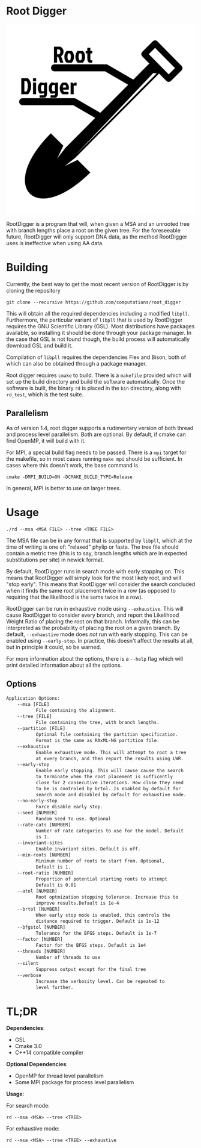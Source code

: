 # Root Digger

![](./images/logo.png)

RootDigger is a program that will, when given a MSA and an unrooted tree with
branch lengths place a root on the given tree. For the foreseeable future,
RootDigger will only support DNA data, as the method RootDigger uses is
ineffective when using AA data.

# Building

Currently, the best way to get the most recent version of RootDigger is by
cloning the repository

    git clone --recursive https://github.com/computations/root_digger

This will obtain all the required dependencies including a modified `libpll`.
Furthermore, the particular variant of `libpll` that is used by RootDigger
requires the GNU Scientific Library (GSL). Most distributions have packages
available, so installing it should be done through your package manager. In the
case that GSL is not found though, the build process will automatically download
GSL and build it.

Compilation of `libpll` requires the dependencies Flex and Bison, both of which
can also be obtained through a package manager.

Root digger requires `cmake` to build. There is a `makefile` provided which will
set up the build directory and build the software automatically. Once the
software is built, the binary `rd` is placed in the `bin` directory, along with
`rd_test`, which is the test suite.

## Parallelism

As of version 1.4, root digger supports a rudimentary version of both thread and
process level parallelism. Both are optional. By default, if cmake can find
OpenMP, it will build with it. 

For MPI, a special build flag needs to be passed. There is a `mpi` target for
the makefile, so  in most cases running `make mpi` should be sufficient. In
cases where this doesn't work, the base command is

    cmake -DMPI_BUILD=ON -DCMAKE_BUILD_TYPE=Release

In general, MPI is better to use on larger trees.

# Usage

    ./rd --msa <MSA FILE> --tree <TREE FILE>

The MSA file can be in any format that is supported by `libpll`, which at the
time of writing is one of: "relaxed" phylip or fasta. The tree file should
contain a metric tree (this is to say, branch lengths which are in expected
substitutions per site) in newick format.

By default, RootDigger runs in search mode with early stopping on. This means
that RootDigger will simply look for the most likely root, and will "stop
early". This means that RootDigger will consider the search concluded when it
finds the same root placement twice in a row (as opposed to requiring that the
likelihood is the same twice in a row).

RootDigger can be run in exhaustive mode using `--exhaustive`. This will cause
RootDigger to consider every branch, and report the Likelihood Weight Ratio of
placing the root on that branch. Informally, this can be interpreted as the
probability of placing the root on a given branch. By default, `--exhaustive`
mode does _not_ run with early stopping. This can be enabled using
`--early-stop`. In practice, this doesn't affect the results at all, but in
principle it could, so be warned.

For more information about the options, there is a `--help` flag which will
print detailed information about all the options.

## Options

```
Application Options:
    --msa [FILE]
           File containing the alignment.
    --tree [FILE]
           File containing the tree, with branch lengths.
    --partition [FILE]
           Optional file containing the partition specification.
           Format is the same as RAxML-NG partition file.
    --exhaustive
           Enable exhaustive mode. This will attempt to root a tree
           at every branch, and then report the results using LWR.
    --early-stop
           Enable early stopping. This will cause cause the search
           to terminate when the root placement is sufficently
           close for 2 consecutive iterations. How close they need
           to be is controled by brtol. Is enabled by default for
           search mode and disabled by default for exhaustive mode.
    --no-early-stop
           Force disable early stop.
    --seed [NUMBER]
           Random seed to use. Optional
    --rate-cats [NUMBER]
           Number of rate categories to use for the model. Default
           is 1.
    --invariant-sites
           Enable invariant sites. Default is off.
    --min-roots [NUMBER]
           Minimum number of roots to start from. Optional,
           Default is 1.
    --root-ratio [NUMBER]
           Proportion of potential starting roots to attempt
           Default is 0.01
    --atol [NUMBER]
           Root optmization stopping tolerance. Increase this to 
           improve results.Default is 1e-4
    --brtol [NUMBER]
           When early stop mode is enabled, this controls the
           distance required to trigger. Default is 1e-12
    --bfgstol [NUMBER]
           Tolerance for the BFGS steps. Default is 1e-7
    --factor [NUMBER]
           Factor for the BFGS steps. Default is 1e4
    --threads [NUMBER]
           Number of threads to use
    --silent
           Suppress output except for the final tree
    --verbose
           Increase the verbosity level. Can be repeated to
           level further.
```

# TL;DR

**Dependencies**: 

- GSL
- Cmake 3.0
- C++14 compatible compiler

**Optional Dependencies**:

- OpenMP for thread level parallelism
- Some MPI package for process level parallelism

**Usage**:

For search mode:

    rd --msa <MSA> --tree <TREE> 

For exhaustive mode:

    rd --msa <MSA> --tree <TREE> --exhaustive
